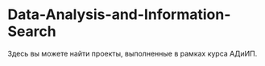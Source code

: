 # Data-Analysis-and-Information-Search
Здесь вы можете найти проекты, выполненные в рамках курса АДиИП.
